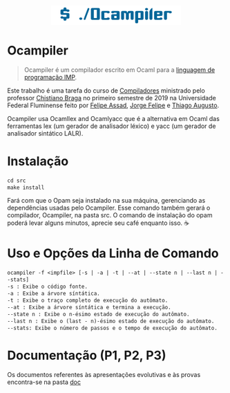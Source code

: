 <p align="center">
<img src="./logo.png">
</p>

# Ocampiler
>Ocampiler é um compilador escrito em Ocaml para a [linguagem de programação IMP](https://github.com/ChristianoBraga/BPLC/blob/master/examples/imp/README.md).

Este trabalho é uma tarefa do curso de [Compiladores](http://www2.ic.uff.br/~cbraga/pmwiki/pmwiki.php/Classes/Compiladores) ministrado pelo professor [Chistiano Braga](http://www2.ic.uff.br/~cbraga/pmwiki/pmwiki.php/Main/AffiliationAndResearchInterests) no primeiro semestre de 2019 na Universidade Federal Fluminense feito por [Felipe Assad](https://github.com/assadfelipe), [Jorge Felipe](https://github.com/junglejf) e [Thiago Augusto](https://github.com/sevontheedge).

Ocampiler usa Ocamllex and Ocamlyacc que é a alternativa em Ocaml das ferramentas lex (um gerador de analisador léxico) e yacc (um gerador de analisador sintático LALR). 

# Instalação
```
cd src
make install
```
Fará com que o Opam seja instalado na sua máquina, gerenciando as dependências usadas pelo Ocampiler.
Esse comando também gerará o compilador, Ocampiler, na pasta src. 
O comando de instalação do opam poderá levar alguns minutos, aprecie seu café enquanto isso. ☕

# Uso e Opções da Linha de Comando
```
ocampiler -f <impfile> [-s | -a | -t | --at | --state n | --last n | --stats]
-s : Exibe o código fonte.
-a : Exibe a árvore síntática.
-t : Exibe o traço completo de execução do autômato.
--at : Exibe a árvore síntática e termina a execução.
--state n : Exibe o n-ésimo estado de execução do autômato.
--last n : Exibe o (last - n)-ésimo estado de execução do autômato.
--stats: Exibe o número de passos e o tempo de execução do autômato.
```
# Documentação (P1, P2, P3)
Os documentos referentes às apresentações evolutivas e às provas encontra-se na pasta [doc](https://github.com/sevontheedge/Ocampiler/tree/master/doc)

